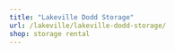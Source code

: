 ```yaml
---
title: "Lakeville Dodd Storage"
url: /lakeville/lakeville-dodd-storage/
shop: storage rental
---
```


